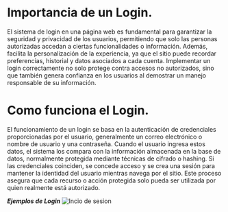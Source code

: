 # Importancia de un Login.

El sistema de login en una página web es fundamental para garantizar la seguridad y privacidad de los usuarios, permitiendo que solo las personas autorizadas accedan a ciertas funcionalidades o información. Además, facilita la personalización de la experiencia, ya que el sitio puede recordar preferencias, historial y datos asociados a cada cuenta. Implementar un login correctamente no solo protege contra accesos no autorizados, sino que también genera confianza en los usuarios al demostrar un manejo responsable de su información.

# Como funciona el Login.

El funcionamiento de un login se basa en la autenticación de credenciales proporcionadas por el usuario, generalmente un correo electrónico o nombre de usuario y una contraseña. Cuando el usuario ingresa estos datos, el sistema los compara con la información almacenada en la base de datos, normalmente protegida mediante técnicas de cifrado o hashing. Si las credenciales coinciden, se concede acceso y se crea una sesión para mantener la identidad del usuario mientras navega por el sitio. Este proceso asegura que cada recurso o acción protegida solo pueda ser utilizada por quien realmente está autorizado.


***Ejemplos de Login***
![Incio de sesion]()

